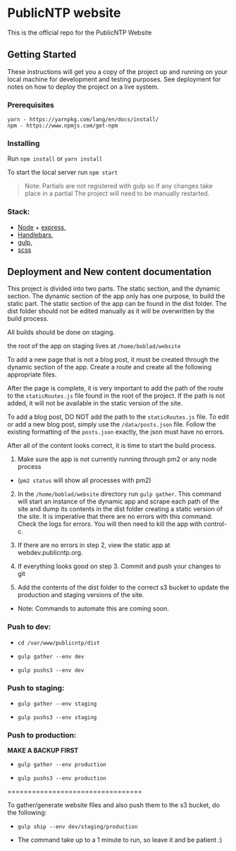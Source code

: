 # PublicNTP website
This is the official repo for the PublicNTP Website

## Getting Started

These instructions will get you a copy of the project up and running on your local machine for development and testing purposes. See deployment for notes on how to deploy the project on a live system.

### Prerequisites

```
yarn - https://yarnpkg.com/lang/en/docs/install/
npm - https://www.npmjs.com/get-npm
```

### Installing

Run `npm install` or `yarn install`

To start the local server run `npm start`

> Note:
> Partials are not registered with gulp so if any changes take place in a partial
> The project will need to be manually restarted.

### Stack:
* [Node](https://nodejs.org/en/) + [express](https://expressjs.com),
* [Handlebars](https://handlebarsjs.com/),
* [gulp](https://gulpjs.com/),
* [scss](https://sass-lang.com/)



## Deployment and New content documentation

This project is divided into two parts. The static section, and the dynamic section.
The dynamic section of the app only has one purpose, to build the static part.
The static section of the app can be found in the dist folder. The dist folder should not be edited manually as it will be overwritten by the build process.

All builds should be done on staging.

the root of the app on staging lives at `/home/boblad/website`

To add a new page that is not a blog post, it must be created through the dynamic section of the app. Create a route and create all the following appropriate files.

After the page is complete, it is very important to add the path of the route to the `staticRoutes.js` file found in the root of the project. If the path is not added, it will not be available in the static version of the site.

To add a blog post, DO NOT add the path to the `staticRoutes.js` file. To edit or add a new blog post, simply use the `/data/posts.json` file. Follow the existing formatting of the `posts.json` exactly, the json must have no errors.

After all of the content looks correct, it is time to start the build process.

1. Make sure the app is not currently running through pm2 or any node process
 * (`pm2 status` will show all processes with pm2)

2. In the `/home/boblad/website` directory run `gulp gather`. This command will start an instance of the dynamic app and scrape each path of the site and dump its contents in the dist folder creating a static version of the site. It is imperative that there are no errors with this command. Check the logs for errors. You will then need to kill the app with control-c.

3. If there are no errors in step 2, view the static app at webdev.publicntp.org.

4. If everything looks good on step 3. Commit and push your changes to git

5. Add the contents of the dist folder to the correct s3 bucket to update the production and staging versions of the site.
  * Note: Commands to automate this are coming soon.


### Push to dev:

  - `cd /var/www/publicntp/dist`

  - `gulp gather --env dev`

  - `gulp pushs3 --env dev`

###  Push to staging:

  - `gulp gather --env staging`

  - `gulp pushs3 --env staging`

###  Push to production:
  **MAKE A BACKUP FIRST**

  - `gulp gather --env production`

  - `gulp pushs3 --env production`

  =================================

  To gather/generate website files and also push them to the s3 bucket, do the following:

  - `gulp ship --env dev/staging/production`

  - The command take up to a 1 minute to run, so leave it and be patient :)

